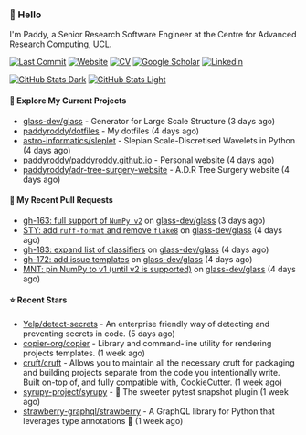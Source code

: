 ### 👋 Hello

I'm Paddy, a Senior Research Software Engineer at the Centre for Advanced
Research Computing, UCL.

[![Last Commit](https://img.shields.io/github/last-commit/paddyroddy/paddyroddy/main?label=updated)](https://github.com/paddyroddy)
[![Website](https://img.shields.io/badge/GitHub%20Pages-222?logo=githubpages&logoColor=fff&style=for-the-badge&style=flat)](https://paddyroddy.github.io)
[![CV](https://img.shields.io/badge/CV-PDF-pink.svg)](https://paddyroddy.github.io/cv)
[![Google Scholar](https://img.shields.io/badge/Google%20Scholar-4285F4?logo=googlescholar&logoColor=fff&style=for-the-badge&style=flat)](https://scholar.google.com/citations?user=OFigHUwAAAAJ)
[![Linkedin](https://img.shields.io/badge/LinkedIn-0A66C2?logo=linkedin&logoColor=fff&style=for-the-badge&style=flat)](https://www.linkedin.com/in/patrickjamesroddy)

[![GitHub Stats Dark](https://github-readme-stats-paddyroddy.vercel.app/api?username=paddyroddy&disable_animations=true&hide_border=true&hide_title=true&include_all_commits=true&rank_icon=github&show=prs_merged,reviews&show_icons=true&theme=tokyonight)](https://github.com/paddyroddy/paddyroddy#gh-dark-mode-only)
[![GitHub Stats Light](https://github-readme-stats-paddyroddy.vercel.app/api?username=paddyroddy&disable_animations=true&hide_border=true&hide_title=true&include_all_commits=true&rank_icon=github&show=prs_merged,reviews&show_icons=true&theme=default)](https://github.com/paddyroddy/paddyroddy#gh-light-mode-only)

#### 👷 Explore My Current Projects

- [glass-dev/glass](https://github.com/glass-dev/glass) - Generator for Large Scale Structure
  (3 days ago)
- [paddyroddy/dotfiles](https://github.com/paddyroddy/dotfiles) - My dotfiles
  (4 days ago)
- [astro-informatics/sleplet](https://github.com/astro-informatics/sleplet) - Slepian Scale-Discretised Wavelets in Python
  (4 days ago)
- [paddyroddy/paddyroddy.github.io](https://github.com/paddyroddy/paddyroddy.github.io) - Personal website
  (4 days ago)
- [paddyroddy/adr-tree-surgery-website](https://github.com/paddyroddy/adr-tree-surgery-website) - A.D.R Tree Surgery website
  (4 days ago)

#### 🔨 My Recent Pull Requests

- [gh-163: full support of `NumPy v2`](https://github.com/glass-dev/glass/pull/207) on [glass-dev/glass](https://github.com/glass-dev/glass)
  (3 days ago)
- [STY: add `ruff-format` and remove `flake8`](https://github.com/glass-dev/glass/pull/199) on [glass-dev/glass](https://github.com/glass-dev/glass)
  (4 days ago)
- [gh-183: expand list of classifiers](https://github.com/glass-dev/glass/pull/197) on [glass-dev/glass](https://github.com/glass-dev/glass)
  (4 days ago)
- [gh-172: add issue templates](https://github.com/glass-dev/glass/pull/196) on [glass-dev/glass](https://github.com/glass-dev/glass)
  (4 days ago)
- [MNT: pin NumPy to v1 (until v2 is supported)](https://github.com/glass-dev/glass/pull/195) on [glass-dev/glass](https://github.com/glass-dev/glass)
  (4 days ago)

#### ⭐ Recent Stars

- [Yelp/detect-secrets](https://github.com/Yelp/detect-secrets) - An enterprise friendly way of detecting and preventing secrets in code.
  (5 days ago)
- [copier-org/copier](https://github.com/copier-org/copier) - Library and command-line utility for rendering projects templates.
  (1 week ago)
- [cruft/cruft](https://github.com/cruft/cruft) - Allows you to maintain all the necessary cruft for packaging and building projects separate from the code you intentionally write. Built on-top of, and fully compatible with, CookieCutter.
  (1 week ago)
- [syrupy-project/syrupy](https://github.com/syrupy-project/syrupy) - :pancakes: The sweeter pytest snapshot plugin
  (1 week ago)
- [strawberry-graphql/strawberry](https://github.com/strawberry-graphql/strawberry) - A GraphQL library for Python that leverages type annotations 🍓
  (1 week ago)
